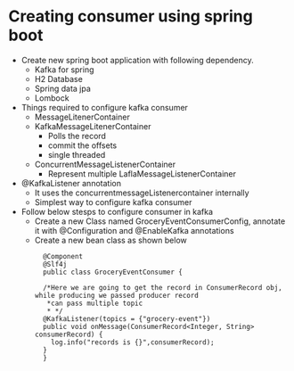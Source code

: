 # Creating consumer using spring boot

  - Create new spring boot application with following dependency.
     - Kafka for spring
     - H2 Database
     - Spring data jpa
     - Lombock
 - Things required to configure kafka consumer
   - MessageLitenerContainer  
    - KafkaMessageLitenerContainer
       - Polls the record
       - commit the offsets
       - single threaded
    - ConcurrentMessageListenerContainer
       - Represent multiple LaflaMessageListenerContainer
  - @KafkaListener annotation
    - It uses the concurrentmessageListenercontainer internally
    - Simplest way to configure kafka consumer
  - Follow below stesps to configure consumer in kafka
    - Create a new Class named GroceryEventConsumerConfig, annotate it with @Configuration and @EnableKafka annotations
    - Create a new bean class as shown below<br/>
      ```
        @Component
        @Slf4j
        public class GroceryEventConsumer {

        /*Here we are going to get the record in ConsumerRecord obj, while producing we passed producer record
         *can pass multiple topic
         * */
        @KafkaListener(topics = {"grocery-event"})
        public void onMessage(ConsumerRecord<Integer, String> consumerRecord) {
          log.info("records is {}",consumerRecord);
        }
        }
      ```
         
  

